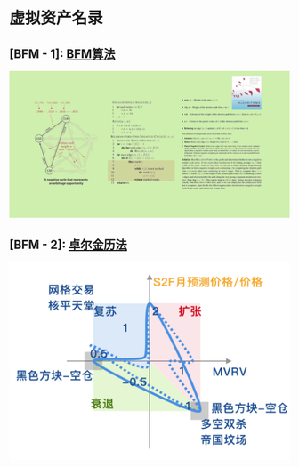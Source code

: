 # 虚拟资产名录

## \[BFM - 1\]: [BFM算法](https://www.bfm-unity.com/qian-xian/research-institute-development/suan-fa-yan-jiu-yuan)

![Bellman-Ford&#x7B97;&#x6CD5;&#x7814;&#x7A76;](../../.gitbook/assets/b49d19a6fef2385395ae687a10007929.png)

## \[BFM - 2\]: [卓尔金历法](https://www.bfm-unity.com/qian-xian/management-cockpit-operation/ling-hang-duo-lei-da)

![](../../.gitbook/assets/zhuo-er-jin-li-fa-lei-da-.png)

